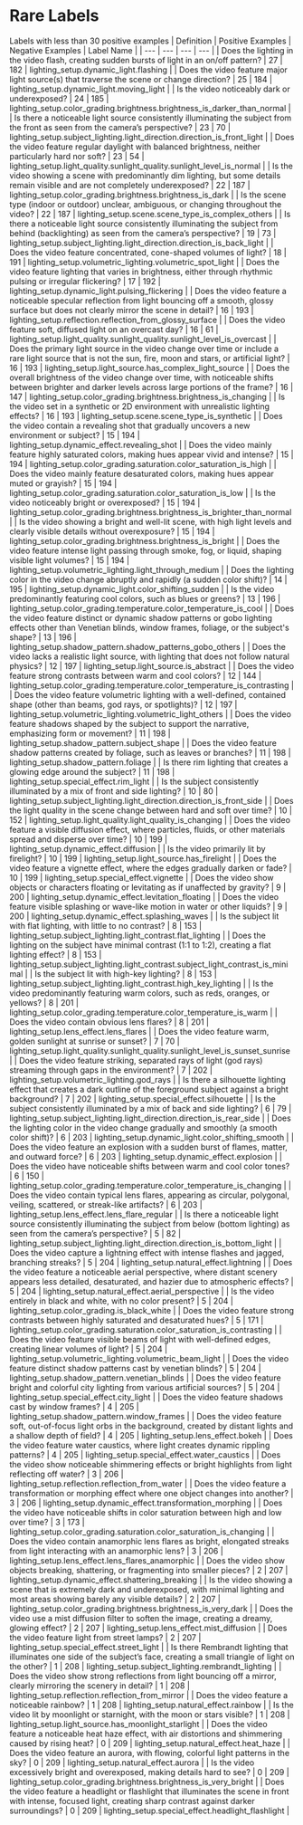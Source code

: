 # Rare Labels
Labels with less than 30 positive examples
| Definition | Positive Examples | Negative Examples | Label Name |
| --- | --- | --- | --- |
| Does the lighting in the video flash, creating sudden bursts of light in an on/off pattern? | 27 | 182 | lighting_setup.dynamic_light.flashing |
| Does the video feature major light source(s) that traverse the scene or change direction? | 25 | 184 | lighting_setup.dynamic_light.moving_light |
| Is the video noticeably dark or underexposed? | 24 | 185 | lighting_setup.color_grading.brightness.brightness_is_darker_than_normal |
| Is there a noticeable light source consistently illuminating the subject from the front as seen from the camera’s perspective? | 23 | 70 | lighting_setup.subject_lighting.light_direction.direction_is_front_light |
| Does the video feature regular daylight with balanced brightness, neither particularly hard nor soft? | 23 | 54 | lighting_setup.light_quality.sunlight_quality.sunlight_level_is_normal |
| Is the video showing a scene with predominantly dim lighting, but some details remain visible and are not completely underexposed? | 22 | 187 | lighting_setup.color_grading.brightness.brightness_is_dark |
| Is the scene type (indoor or outdoor) unclear, ambiguous, or changing throughout the video? | 22 | 187 | lighting_setup.scene.scene_type_is_complex_others |
| Is there a noticeable light source consistently illuminating the subject from behind (backlighting) as seen from the camera’s perspective? | 19 | 73 | lighting_setup.subject_lighting.light_direction.direction_is_back_light |
| Does the video feature concentrated, cone-shaped volumes of light? | 18 | 191 | lighting_setup.volumetric_lighting.volumetric_spot_light |
| Does the video feature lighting that varies in brightness, either through rhythmic pulsing or irregular flickering? | 17 | 192 | lighting_setup.dynamic_light.pulsing_flickering |
| Does the video feature a noticeable specular reflection from light bouncing off a smooth, glossy surface but does not clearly mirror the scene in detail? | 16 | 193 | lighting_setup.reflection.reflection_from_glossy_surface |
| Does the video feature soft, diffused light on an overcast day? | 16 | 61 | lighting_setup.light_quality.sunlight_quality.sunlight_level_is_overcast |
| Does the primary light source in the video change over time or include a rare light source that is not the sun, fire, moon and stars, or artificial light? | 16 | 193 | lighting_setup.light_source.has_complex_light_source |
| Does the overall brightness of the video change over time, with noticeable shifts between brighter and darker levels across large portions of the frame? | 16 | 147 | lighting_setup.color_grading.brightness.brightness_is_changing |
| Is the video set in a synthetic or 2D environment with unrealistic lighting effects? | 16 | 193 | lighting_setup.scene.scene_type_is_synthetic |
| Does the video contain a revealing shot that gradually uncovers a new environment or subject? | 15 | 194 | lighting_setup.dynamic_effect.revealing_shot |
| Does the video mainly feature highly saturated colors, making hues appear vivid and intense? | 15 | 194 | lighting_setup.color_grading.saturation.color_saturation_is_high |
| Does the video mainly feature desaturated colors, making hues appear muted or grayish? | 15 | 194 | lighting_setup.color_grading.saturation.color_saturation_is_low |
| Is the video noticeably bright or overexposed? | 15 | 194 | lighting_setup.color_grading.brightness.brightness_is_brighter_than_normal |
| Is the video showing a bright and well-lit scene, with high light levels and clearly visible details without overexposure? | 15 | 194 | lighting_setup.color_grading.brightness.brightness_is_bright |
| Does the video feature intense light passing through smoke, fog, or liquid, shaping visible light volumes? | 15 | 194 | lighting_setup.volumetric_lighting.light_through_medium |
| Does the lighting color in the video change abruptly and rapidly (a sudden color shift)? | 14 | 195 | lighting_setup.dynamic_light.color_shifting_sudden |
| Is the video predominantly featuring cool colors, such as blues or greens? | 13 | 196 | lighting_setup.color_grading.temperature.color_temperature_is_cool |
| Does the video feature distinct or dynamic shadow patterns or gobo lighting effects other than Venetian blinds, window frames, foliage, or the subject's shape? | 13 | 196 | lighting_setup.shadow_pattern.shadow_patterns_gobo_others |
| Does the video lacks a realistic light source, with lighting that does not follow natural physics? | 12 | 197 | lighting_setup.light_source.is_abstract |
| Does the video feature strong contrasts between warm and cool colors? | 12 | 144 | lighting_setup.color_grading.temperature.color_temperature_is_contrasting |
| Does the video feature volumetric lighting with a well-defined, contained shape (other than beams, god rays, or spotlights)? | 12 | 197 | lighting_setup.volumetric_lighting.volumetric_light_others |
| Does the video feature shadows shaped by the subject to support the narrative, emphasizing form or movement? | 11 | 198 | lighting_setup.shadow_pattern.subject_shape |
| Does the video feature shadow patterns created by foliage, such as leaves or branches? | 11 | 198 | lighting_setup.shadow_pattern.foliage |
| Is there rim lighting that creates a glowing edge around the subject? | 11 | 198 | lighting_setup.special_effect.rim_light |
| Is the subject consistently illuminated by a mix of front and side lighting? | 10 | 80 | lighting_setup.subject_lighting.light_direction.direction_is_front_side |
| Does the light quality in the scene change between hard and soft over time? | 10 | 152 | lighting_setup.light_quality.light_quality_is_changing |
| Does the video feature a visible diffusion effect, where particles, fluids, or other materials spread and disperse over time? | 10 | 199 | lighting_setup.dynamic_effect.diffusion |
| Is the video primarily lit by firelight? | 10 | 199 | lighting_setup.light_source.has_firelight |
| Does the video feature a vignette effect, where the edges gradually darken or fade? | 10 | 199 | lighting_setup.special_effect.vignette |
| Does the video show objects or characters floating or levitating as if unaffected by gravity? | 9 | 200 | lighting_setup.dynamic_effect.levitation_floating |
| Does the video feature visible splashing or wave-like motion in water or other liquids? | 9 | 200 | lighting_setup.dynamic_effect.splashing_waves |
| Is the subject lit with flat lighting, with little to no contrast? | 8 | 153 | lighting_setup.subject_lighting.light_contrast.flat_lighting |
| Does the lighting on the subject have minimal contrast (1:1 to 1:2), creating a flat lighting effect? | 8 | 153 | lighting_setup.subject_lighting.light_contrast.subject_light_contrast_is_minimal |
| Is the subject lit with high-key lighting? | 8 | 153 | lighting_setup.subject_lighting.light_contrast.high_key_lighting |
| Is the video predominantly featuring warm colors, such as reds, oranges, or yellows? | 8 | 201 | lighting_setup.color_grading.temperature.color_temperature_is_warm |
| Does the video contain obvious lens flares? | 8 | 201 | lighting_setup.lens_effect.lens_flares |
| Does the video feature warm, golden sunlight at sunrise or sunset? | 7 | 70 | lighting_setup.light_quality.sunlight_quality.sunlight_level_is_sunset_sunrise |
| Does the video feature striking, separated rays of light (god rays) streaming through gaps in the environment? | 7 | 202 | lighting_setup.volumetric_lighting.god_rays |
| Is there a silhouette lighting effect that creates a dark outline of the foreground subject against a bright background? | 7 | 202 | lighting_setup.special_effect.silhouette |
| Is the subject consistently illuminated by a mix of back and side lighting? | 6 | 79 | lighting_setup.subject_lighting.light_direction.direction_is_rear_side |
| Does the lighting color in the video change gradually and smoothly (a smooth color shift)? | 6 | 203 | lighting_setup.dynamic_light.color_shifting_smooth |
| Does the video feature an explosion with a sudden burst of flames, matter, and outward force? | 6 | 203 | lighting_setup.dynamic_effect.explosion |
| Does the video have noticeable shifts between warm and cool color tones? | 6 | 150 | lighting_setup.color_grading.temperature.color_temperature_is_changing |
| Does the video contain typical lens flares, appearing as circular, polygonal, veiling, scattered, or streak-like artifacts? | 6 | 203 | lighting_setup.lens_effect.lens_flare_regular |
| Is there a noticeable light source consistently illuminating the subject from below (bottom lighting) as seen from the camera’s perspective? | 5 | 82 | lighting_setup.subject_lighting.light_direction.direction_is_bottom_light |
| Does the video capture a lightning effect with intense flashes and jagged, branching streaks? | 5 | 204 | lighting_setup.natural_effect.lightning |
| Does the video feature a noticeable aerial perspective, where distant scenery appears less detailed, desaturated, and hazier due to atmospheric effects? | 5 | 204 | lighting_setup.natural_effect.aerial_perspective |
| Is the video entirely in black and white, with no color present? | 5 | 204 | lighting_setup.color_grading.is_black_white |
| Does the video feature strong contrasts between highly saturated and desaturated hues? | 5 | 171 | lighting_setup.color_grading.saturation.color_saturation_is_contrasting |
| Does the video feature visible beams of light with well-defined edges, creating linear volumes of light? | 5 | 204 | lighting_setup.volumetric_lighting.volumetric_beam_light |
| Does the video feature distinct shadow patterns cast by venetian blinds? | 5 | 204 | lighting_setup.shadow_pattern.venetian_blinds |
| Does the video feature bright and colorful city lighting from various artificial sources? | 5 | 204 | lighting_setup.special_effect.city_light |
| Does the video feature shadows cast by window frames? | 4 | 205 | lighting_setup.shadow_pattern.window_frames |
| Does the video feature soft, out-of-focus light orbs in the background, created by distant lights and a shallow depth of field? | 4 | 205 | lighting_setup.lens_effect.bokeh |
| Does the video feature water caustics, where light creates dynamic rippling patterns? | 4 | 205 | lighting_setup.special_effect.water_caustics |
| Does the video show noticeable shimmering effects or bright highlights from light reflecting off water? | 3 | 206 | lighting_setup.reflection.reflection_from_water |
| Does the video feature a transformation or morphing effect where one object changes into another? | 3 | 206 | lighting_setup.dynamic_effect.transformation_morphing |
| Does the video have noticeable shifts in color saturation between high and low over time? | 3 | 173 | lighting_setup.color_grading.saturation.color_saturation_is_changing |
| Does the video contain anamorphic lens flares as bright, elongated streaks from light interacting with an anamorphic lens? | 3 | 206 | lighting_setup.lens_effect.lens_flares_anamorphic |
| Does the video show objects breaking, shattering, or fragmenting into smaller pieces? | 2 | 207 | lighting_setup.dynamic_effect.shattering_breaking |
| Is the video showing a scene that is extremely dark and underexposed, with minimal lighting and most areas showing barely any visible details? | 2 | 207 | lighting_setup.color_grading.brightness.brightness_is_very_dark |
| Does the video use a mist diffusion filter to soften the image, creating a dreamy, glowing effect? | 2 | 207 | lighting_setup.lens_effect.mist_diffusion |
| Does the video feature light from street lamps? | 2 | 207 | lighting_setup.special_effect.street_light |
| Is there Rembrandt lighting that illuminates one side of the subject’s face, creating a small triangle of light on the other? | 1 | 208 | lighting_setup.subject_lighting.rembrandt_lighting |
| Does the video show strong reflections from light bouncing off a mirror, clearly mirroring the scenery in detail? | 1 | 208 | lighting_setup.reflection.reflection_from_mirror |
| Does the video feature a noticeable rainbow? | 1 | 208 | lighting_setup.natural_effect.rainbow |
| Is the video lit by moonlight or starnight, with the moon or stars visible? | 1 | 208 | lighting_setup.light_source.has_moonlight_starlight |
| Does the video feature a noticeable heat haze effect, with air distortions and shimmering caused by rising heat? | 0 | 209 | lighting_setup.natural_effect.heat_haze |
| Does the video feature an aurora, with flowing, colorful light patterns in the sky? | 0 | 209 | lighting_setup.natural_effect.aurora |
| Is the video excessively bright and overexposed, making details hard to see? | 0 | 209 | lighting_setup.color_grading.brightness.brightness_is_very_bright |
| Does the video feature a headlight or flashlight that illuminates the scene in front with intense, focused light, creating sharp contrast against darker surroundings? | 0 | 209 | lighting_setup.special_effect.headlight_flashlight |
